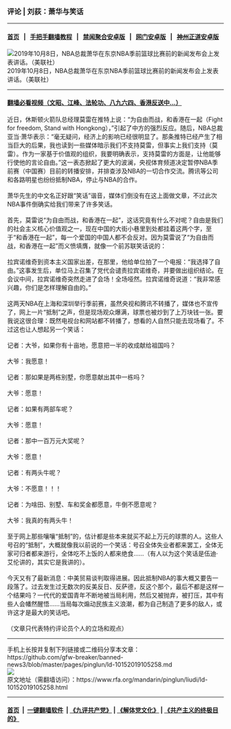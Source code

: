 ### 评论 | 刘荻：萧华与笑话
------------------------

#### [首页](https://github.com/gfw-breaker/banned-news3/blob/master/README.md) &nbsp;&nbsp;|&nbsp;&nbsp; [手把手翻墙教程](https://github.com/gfw-breaker/guides/wiki) &nbsp;&nbsp;|&nbsp;&nbsp; [禁闻聚合安卓版](https://github.com/gfw-breaker/bn-android) &nbsp;&nbsp;|&nbsp;&nbsp; [网门安卓版](https://github.com/oGate2/oGate) &nbsp;&nbsp;|&nbsp;&nbsp; [神州正道安卓版](https://github.com/SzzdOgate/update) 



<div id="headerimg">
 <img alt="2019年10月8日，NBA总裁萧华在东京NBA季前篮球比赛前的新闻发布会上发表讲话。（美联社）" src="https://www.rfa.org/mandarin/yataibaodao/gangtai/gf1-10082019083603.html/AP_19281356695730.jpg/@@images/f06f9761-5023-4240-be2e-5b6094040bd5.jpeg" title="2019年10月8日，NBA总裁萧华在东京NBA季前篮球比赛前的新闻发布会上发表讲话。（美联社）"/>
 <div id="headerimgcontents">
  <div id="headerimgcaption">
   <span>
    2019年10月8日，NBA总裁萧华在东京NBA季前篮球比赛前的新闻发布会上发表讲话。（美联社）
   </span>
   <!-- zoomattribute -->
  </div>
  <!-- headerimgcaption -->
 </div>
 <!-- headerimagecontents -->
</div>

<hr/>


#### [翻墙必看视频（文昭、江峰、法轮功、八九六四、香港反送中...）](https://github.com/gfw-breaker/banned-news3/blob/master/pages/links.md)

<div id="storytext">
 <div>
  <div class="slot_header">
  </div>
 </div>
 <p>
  近日，休斯顿火箭队总经理莫雷在推特上说：“为自由而战，和香港在一起（Fight for freedom, Stand with Hongkong），”引起了中方的强烈反应。随后，NBA总裁亚当·萧华表示：“毫无疑问，经济上的影响已经很明显了。那条推特已经产生了相当巨大的后果，我也读到一些媒体暗示我们不支持莫雷，但事实上我们支持（莫雷）。作为一家基于价值观的组织，我要明确表示，支持莫雷的方面是，让他能够行使他的言论自由。”这一表态掀起了更大的波澜，央视体育频道决定暂停NBA季前赛（中国赛）目前的转播安排，并排查涉及NBA的一切合作交流。腾讯等公司和各路明星也纷纷抵制NBA，停止与NBA的合作。
  <br/>
  <br/>
  萧华先生的中文名正好跟“笑话”谐音，媒体们倒没有在这上面做文章，不过此次NBA事件倒确实给我们带来了许多笑话。
  <br/>
  <br/>
  首先，莫雷说“为自由而战，和香港在一起”，这话究竟有什么不对呢？自由是我们的社会主义核心价值观之一，现在中国的大街小巷里到处都挂着这两个字，至于“和香港在一起”，每一个爱国的中国人都不会反对。因为莫雷说了“为自由而战，和香港在一起”而义愤填膺，就像一个前苏联笑话说的：
  <br/>
  <br/>
  拉宾诺维奇到资本主义国家出差，在那里，他给单位拍了一个电报：“我选择了自由。”这事发生后，单位马上召集了党代会谴责拉宾诺维奇，并要做出组织结论。在会议中间，拉宾诺维奇突然走进了会场！全场哑然。拉宾诺维奇说道：“我非常感兴趣，你们是怎样理解自由的。”
  <br/>
  <br/>
  这两天NBA在上海和深圳举行季前赛，虽然央视和腾讯不转播了，媒体也不宣传了，网上一片“抵制”之声，但是现场观众爆满，球票也被炒到了上万块钱一张。要我说这很合理：既然电视台和网站都不转播了，想看的人自然只能去现场看了。不过这也让人想起另一个笑话：
  <br/>
  <br/>
  记者：大爷，如果你有十亩地，愿意把一半的收成献给祖国吗？
  <br/>
  <br/>
  大爷：我愿意！
  <br/>
  <br/>
  记者：那如果是两栋别墅，你愿意献出其中一栋吗？
  <br/>
  <br/>
  大爷：愿意！
  <br/>
  <br/>
  记者：如果有两部车呢？
  <br/>
  <br/>
  大爷：愿意！
  <br/>
  <br/>
  记者：那中一百万元大奖呢？
  <br/>
  <br/>
  大爷：愿意！
  <br/>
  <br/>
  记者：有两头牛呢？
  <br/>
  <br/>
  大爷：不愿意！！！
  <br/>
  <br/>
  记者：为啥田、别墅、车和奖金都愿意，牛倒不愿意呢？
  <br/>
  <br/>
  大爷：我真的有两头牛！
  <br/>
  <br/>
  至于网上那些嚷嚷“抵制”的，估计都是些本来就买不起上万元的球票的人。这些人号召的“抵制”，大概就像我以前说的一个笑话：号召全体失业者都来罢工，全体无家可归者都来游行，全体吃不上饭的人都来绝食……（有人以为这个笑话是伍迪·艾伦讲的，其实它是我讲的）。
  <br/>
  <br/>
  今天又有了最新消息：中美贸易谈判取得进展。因此抵制NBA的事大概又要告一段落了。过去发生过无数次的反美反日、反萨德，反这个那个，最后不都是这样一个结果吗？一代代的爱国青年不断地被当局利用，然后又被抛弃，被打压，其中有些人会幡然醒悟……当局每次煽动民族主义浪潮，都为自己制造了更多的敌人，或许这才是最大的笑话吧。
  <br/>
  <br/>
  （文章只代表特约评论员个人的立场和观点）
 </p>
</div>

<hr/>
手机上长按并复制下列链接或二维码分享本文章：<br/>
https://github.com/gfw-breaker/banned-news3/blob/master/pages/pinglun/ld-10152019105258.md <br/>
<a href='https://github.com/gfw-breaker/banned-news3/blob/master/pages/pinglun/ld-10152019105258.md'><img src='https://github.com/gfw-breaker/banned-news3/blob/master/pages/pinglun/ld-10152019105258.md.png'/></a> <br/>
原文地址（需翻墙访问）：https://www.rfa.org/mandarin/pinglun/liudi/ld-10152019105258.html


------------------------
#### [首页](https://github.com/gfw-breaker/banned-news3/blob/master/README.md) &nbsp;|&nbsp; [一键翻墙软件](https://github.com/gfw-breaker/nogfw/blob/master/README.md) &nbsp;| [《九评共产党》](https://github.com/gfw-breaker/9ping.md/blob/master/README.md#九评之一评共产党是什么) | [《解体党文化》](https://github.com/gfw-breaker/jtdwh.md/blob/master/README.md) | [《共产主义的终极目的》](https://github.com/gfw-breaker/gczydzjmd.md/blob/master/README.md)


<img src='http://gfw-breaker.win/banned-news3/pages/pinglun/ld-10152019105258.md' width='0px' height='0px'/>